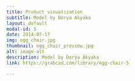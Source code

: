 ```yaml
---
title: Product visualization
subtitle: Model by Derya Akyaka
layout: default
modal-id: 5
date: 2014-07-17
img: egg_chair.jpg
thumbnail: egg_chair_preview.jpg
alt: image-alt
description: Model by Derya Akyaka
link: https://grabcad.com/library/egg-chair-5

---
```

